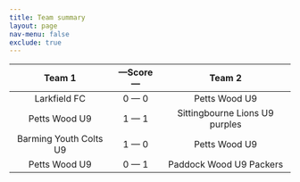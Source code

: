```yaml
---
title: Team summary
layout: page
nav-menu: false
exclude: true
---
```




|         Team 1         |  &mdash;Score&mdash;  |             Team 2             |
|:----------------------:|:---------------------:|:------------------------------:|
|      Larkfield FC      |      0 &mdash; 0      |         Petts Wood U9          |
|     Petts Wood U9      |      1 &mdash; 1      | Sittingbourne Lions U9 purples |
| Barming Youth Colts U9 |      1 &mdash; 0      |         Petts Wood U9          |
|     Petts Wood U9      |      0 &mdash; 1      |    Paddock Wood U9 Packers     |

 <br /><br /><br />